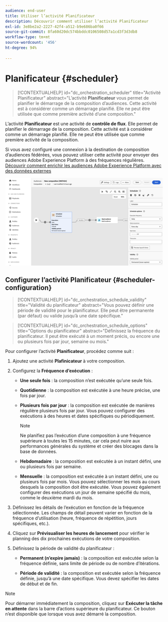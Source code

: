 ```yaml
---
audience: end-user
title: Utiliser l’activité Planificateur
description: Découvrir comment utiliser l’activité Planificateur
exl-id: 3e8be2a2-2227-42f4-a512-b9e686ba0f66
source-git-commit: 8fa60d20dc574bbddc0106508d57a1cd3f3d3db8
workflow-type: tm+mt
source-wordcount: '456'
ht-degree: 94%

---
```


# Planificateur {#scheduler}

>[!CONTEXTUALHELP]
>id="dc_orchestration_scheduler"
>title="Activité Planificateur"
>abstract="L’activité **Planificateur** vous permet de planifier le démarrage de la composition d’audiences. Cette activité est à considérer comme un démarrage planifié. Elle ne peut être utilisée que comme première activité d’une composition."

L’activité **Planificateur** est une activité de **contrôle de flux**. Elle permet de planifier le démarrage de la composition. Cette activité est à considérer comme un démarrage planifié. Elle ne peut être utilisée que comme première activité de la composition.

Si vous avez configuré une connexion à la destination de composition d’audiences fédérées, vous pouvez utiliser cette activité pour envoyer des audiences Adobe Experience Platform à des fréquences régulières. [Découvrir comment enrichir les audiences Adobe Experience Platform avec des données externes](../../connections/destinations.md)

![](../assets/scheduler.png)

## Configurer l’activité Planificateur {#scheduler-configuration}

>[!CONTEXTUALHELP]
>id="dc_orchestration_schedule_validity"
>title="Validité du planificateur"
>abstract="Vous pouvez définir une période de validité pour le planificateur. Elle peut être permanente (par défaut) ou valide jusqu’à une date spécifique."

>[!CONTEXTUALHELP]
>id="dc_orchestration_schedule_options"
>title="Options du planificateur"
>abstract="Définissez la fréquence du planificateur. Il peut être exécuté à un moment précis, ou encore une ou plusieurs fois par jour, semaine ou mois."

Pour configurer l’activité **Planificateur**, procédez comme suit :

1. Ajoutez une activité **Plafinicateur** à votre composition.

1. Configurez la **Fréquence d’exécution** :

   * **Une seule fois** : la composition n’est exécutée qu’une seule fois.
   * **Quotidienne** : la composition est exécutée à une heure précise, une fois par jour.
   * **Plusieurs fois par jour** : la composition est exécutée de manières régulière plusieurs fois par jour. Vous pouvez configurer des exécutions à des heures et dates spécifiques ou périodiquement.

     >[!NOTE]
     >
     >Ne planifiez pas l’exécution d’une composition à une fréquence supérieure à toutes les 15 minutes, car cela peut nuire aux performances générales du système et créer des blocages dans la base de données.

   * **Hebdomadaire** : la composition est exécutée à un instant défini, une ou plusieurs fois par semaine.
   * **Mensuelle** : la composition est exécutée à un instant défini, une ou plusieurs fois par mois. Vous pouvez sélectionner les mois au cours desquels la composition doit être exécutée. Vous pouvez également configurer des exécutions un jour de semaine spécifié du mois, comme le deuxième mardi du mois.

1. Définissez les détails de l’exécution en fonction de la fréquence sélectionnée. Les champs de détail peuvent varier en fonction de la fréquence d’utilisation (heure, fréquence de répétition, jours spécifiques, etc.).

1. Cliquez sur **Prévisualiser les heures de lancement** pour vérifier le planning des dix prochaines exécutions de votre composition.

1. Définissez la période de validité du planificateur :

   * **Permanent (n’expire jamais)** : la composition est exécutée selon la fréquence définie, sans limite de période ou de nombre d’itérations.

   * **Période de validité** : la composition est exécutée selon la fréquence définie, jusqu’à une date spécifique. Vous devez spécifier les dates de début et de fin.

>[!NOTE]
>
>Pour démarrer immédiatement la composition, cliquez sur **Exécuter la tâche en attente** dans la barre d’actions supérieure du planificateur. Ce bouton n’est disponible que lorsque vous avez démarré la composition.

<!--## Example{#scheduler-example}

In the following example, the activity is configured so that the composition runs several times a day at 9 and 12 AM, every day of the week from October 1st, 2023 to January 1st, 2024.-->
